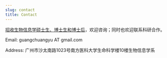 ```yaml
---
slug: contact
title: Contact
---
```



[招收生物信息学硕士生、博士生和博士后](https://mp.weixin.qq.com/s/0TN6LvOoISVdFlS78_05Pw)，欢迎咨询；同时也欢迎联系科研合作。


Email: guangchuangyu AT gmail.com

Address: 广州市沙太南路1023号南方医科大学生命科学楼10楼生物信息学系


<!--
<iframe src="https://map.baidu.com/@12617228.493003802,2638551.862205323,17z" width="600" height="450" frameborder="0" style="border:0"></iframe> 
-->

